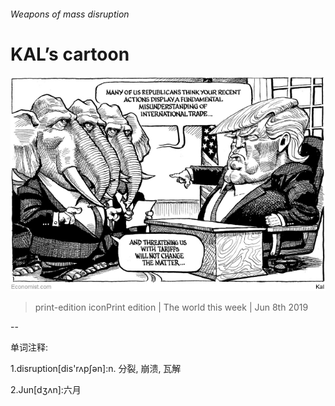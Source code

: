 ###### Weapons of mass disruption

# KAL’s cartoon 

![image](images/20190608_wwd000.jpg) 

> print-edition iconPrint edition | The world this week | Jun 8th 2019 

-- 

 单词注释:

1.disruption[dis'rʌpʃәn]:n. 分裂, 崩溃, 瓦解 

2.Jun[dʒʌn]:六月 

